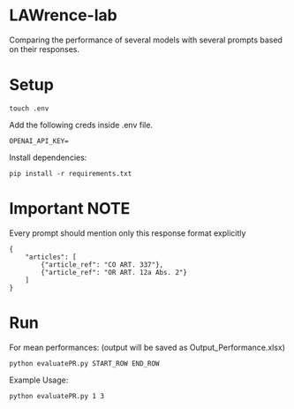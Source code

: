 # LAWrence-lab
Comparing the performance of several models with several prompts based on their responses.

# Setup

```
touch .env
```

Add the following creds inside .env file.

```
OPENAI_API_KEY=
```

Install dependencies:

```
pip install -r requirements.txt
```

# Important NOTE

Every prompt should mention only this response format explicitly

```
{
    "articles": [
        {"article_ref": "CO ART. 337"},
        {"article_ref": "OR ART. 12a Abs. 2"}
    ]
}
```

# Run

For mean performances: (output will be saved as Output_Performance.xlsx)

<code>python evaluatePR.py START_ROW END_ROW</code>

Example Usage:

```
python evaluatePR.py 1 3
```